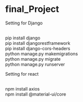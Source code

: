 # final_Project

Setting for Django<br><br>

pip install django<br>
pip install djangorestframework<br>
pip install django-cors-headers<br>
python manage.py makemigrations<br>
python manage.py migrate<br>
python manage.py runserver<br>

Setting for react<br><br>

npm install axios<br>
npm install @material-ui/core<br>

